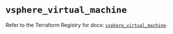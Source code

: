 # `vsphere_virtual_machine`

Refer to the Terraform Registry for docs: [`vsphere_virtual_machine`](https://registry.terraform.io/providers/hashicorp/vsphere/2.9.0/docs/resources/virtual_machine).
